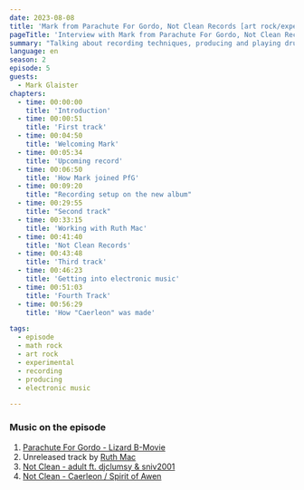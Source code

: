 ```yaml
---
date: 2023-08-08
title: 'Mark from Parachute For Gordo, Not Clean Records [art rock/experimental/electronica]'
pageTitle: 'Interview with Mark from Parachute For Gordo, Not Clean Records [art rock/experimental/electronica]'
summary: "Talking about recording techniques, producing and playing drums with Mark."
language: en
season: 2
episode: 5
guests:
  - Mark Glaister
chapters:
  - time: 00:00:00
    title: 'Introduction'
  - time: 00:00:51
    title: 'First track'
  - time: 00:04:50
    title: 'Welcoming Mark'
  - time: 00:05:34
    title: 'Upcoming record'
  - time: 00:06:50
    title: 'How Mark joined PfG'
  - time: 00:09:20
    title: "Recording setup on the new album"
  - time: 00:29:55
    title: "Second track"
  - time: 00:33:15
    title: 'Working with Ruth Mac'
  - time: 00:41:40
    title: 'Not Clean Records'
  - time: 00:43:48
    title: 'Third track'
  - time: 00:46:23
    title: 'Getting into electronic music'
  - time: 00:51:03
    title: 'Fourth Track'
  - time: 00:56:29
    title: 'How "Caerleon" was made'

tags:
  - episode
  - math rock
  - art rock
  - experimental
  - recording
  - producing
  - electronic music

---
```


### Music on the episode

1. [Parachute For Gordo - Lizard B-Movie][track1]
2. Unreleased track by [Ruth Mac][ruth]
3. [Not Clean - adult ft. djclumsy & sniv2001][track3]
4. [Not Clean - Caerleon / Spirit of Awen][track4]

[track1]: https://parachuteforgordo.bandcamp.com/track/lizard-b-movie-2
[track3]: https://notcleanrecords.bandcamp.com/track/adult-ft-djclumsy-sniv2001
[track4]: https://notcleanrecords.bandcamp.com/track/caerleon-spirit-of-awen
[ruth]: https://ruthmac.bandcamp.com
